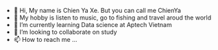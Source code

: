 - 👋 Hi, My name is Chien Ya Xe. But you can call me ChienYa
- 👀 My hobby is listen to music, go to fishing and travel aroud the world
- 🌱 I’m currently learning Data science at Aptech Vietnam
- 💞️ I’m looking to collaborate on study
- 📫 How to reach me ...

<!---
ChienYa1001/ChienYa1001 is a ✨ special ✨ repository because its `README.md` (this file) appears on your GitHub profile.
You can click the Preview link to take a look at your changes.
--->
